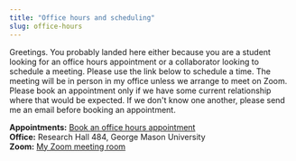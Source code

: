 ```yaml
---
title: "Office hours and scheduling"
slug: office-hours
---
```


Greetings. You probably landed here either because you are a student looking for
an office hours appointment or a collaborator looking to schedule a meeting. Please use the link below to schedule a time. The meeting will be in person in my office unless we arrange to meet on Zoom. Please book an appointment only if we have some current relationship where that would be expected. If we don't know one another, please send me an email before booking an appointment.

**Appointments:** [Book an office hours appointment](https://fantastical.app/lincoln-Un6G/office-hours)<br>
**Office:** Research Hall 484, George Mason University<br>
**Zoom:** [My Zoom meeting room](https://gmu.zoom.us/j/8191376868?pwd=dFF5VzRXV2tpOGJQZG9LMFJmK25PZz09)
